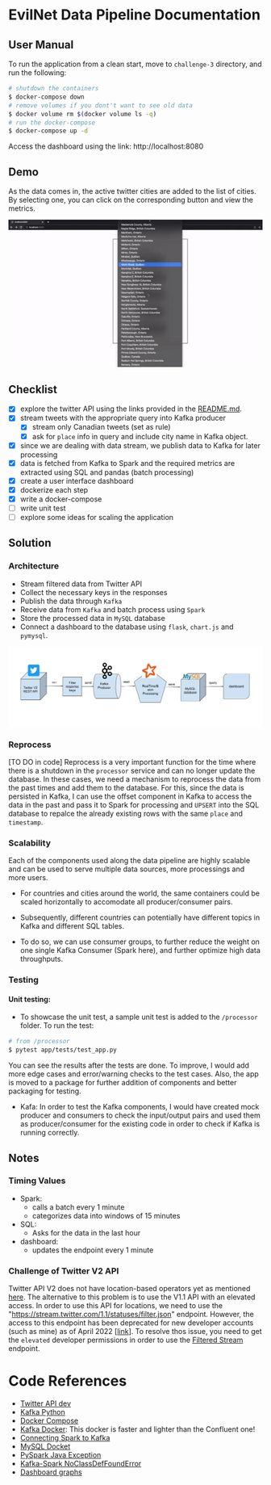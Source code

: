 # EvilNet Data Pipeline Documentation

## User Manual
To run the application from a clean start, move to `challenge-3` directory, and run the following:

```bash
# shutdown the containers
$ docker-compose down
# remove volumes if you dont't want to see old data
$ docker volume rm $(docker volume ls -q)
# run the docker-compose
$ docker-compose up -d
```

Access the dashboard using the link: http://localhost:8080

## Demo
As the data comes in, the active twitter cities are added to the list of cities. By selecting one, you can click on the corresponding button and view the metrics.

![Demo](docs/demo.gif)

## Checklist
- [X] explore the twitter API using the links provided in the [README.md](.\READ-ME.md).
- [X] stream tweets with the appropriate query into Kafka producer
    - [X] stream only Canadian tweets (set as rule)
    - [x] ask for `place` info in query and include city name in Kafka object.
- [X] since we are dealing with data stream, we publish data to Kafka for later processing
- [X] data is fetched from Kafka to Spark and the required metrics are extracted using SQL and pandas (batch processing)
- [X] create a user interface dashboard
- [X] dockerize each step
- [X] write a docker-compose
- [ ] write unit test
- [ ] explore some ideas for scaling the application

## Solution
### Architecture
- Stream filtered data from Twitter API
- Collect the necessary keys in the responses
- Publish the data through `Kafka`
- Receive data from `Kafka` and batch process using `Spark`
- Store the processed data in `MySQL` database
- Connect a dashboard to the database using `flask`, `chart.js` and `pymysql`.

![Data flow](docs/dataflow.png)

### Reprocess
[TO DO in code]
Reprocess is a very important function for the time where there is a shutdown in the `processor` service and can no longer update the database. In these cases, we need a mechanism to reprocess the data from the past times and add them to the database. For this, since the data is persisted in Kafka, I can use the offset component in Kafka to access the data in the past and pass it to Spark for processing and `UPSERT` into the SQL database to repalce the already existing rows with the same `place` and `timestamp`.

### Scalability
Each of the components used along the data pipeline are highly scalable and can be used to serve multiple data sources, more processings and more users.

- For countries and cities around the world, the same containers could be scaled horizontally to accomodate all producer/consumer pairs.

- Subsequently, different countries can potentially have different topics in Kafka and different SQL tables.

- To do so, we can use consumer groups, to further reduce the weight on one single Kafka Consumer (Spark here), and further optimize high data throughputs.

### Testing
#### Unit testing:
- To showcase the unit test, a sample unit test is added to the `/processor` folder. To run the test:
```bash
# from /processor
$ pytest app/tests/test_app.py
```
You can see the results after the tests are done. To improve, I would add more edge cases and error/warning checks to the test cases.
Also, the app is moved to a package for further addition of components and better packaging for testing.
- Kafa: In order to test the Kafka components, I would have created mock producer and consumers to check the input/output pairs and used them as producer/consumer for the existing code in order to check if Kafka is running correctly. 

## Notes
### Timing Values
- Spark:
  - calls a batch every 1 minute
  - categorizes data into windows of 15 minutes
- SQL: 
  - Asks for the data in the last hour
- dashboard:
  - updates the endpoint every 1 minute

### Challenge of Twitter V2 API
Twitter API V2 does not have location-based operators yet as mentioned [here](https://developer.twitter.com/en/docs/twitter-api/tweets/filtered-stream/migrate/standard-to-twitter-api-v2). The alternative to this problem is to use the V1.1 API with an elevated access.
In order to use this API for locations, we need to use the "https://stream.twitter.com/1.1/statuses/filter.json" endpoint. However, the access to this endpoint has been deprecated for new developer accounts (such as mine) as of April 2022 [[link](https://stackoverflow.com/questions/72130397/bad-twitter-streaming-request-403/72134055)].
To resolve thos issue, you need to get the `elevated` developer permissions in order to use the [Filtered Stream](https://developer.twitter.com/en/docs/twitter-api/tweets/filtered-stream/quick-start) endpoint.


# Code References
- [Twitter API dev](https://github.com/twitterdev/Twitter-API-v2-sample-code/blob/main/Filtered-Stream/filtered_stream.py)
- [Kafka Python](https://towardsdatascience.com/an-extensive-guide-to-collecting-tweets-from-twitter-api-v2-for-academic-research-using-python-3-518fcb71df2a)
- [Docker Compose](https://docs.docker.com/compose/gettingstarted/)
- [Kafka Docker](https://hub.docker.com/r/bitnami/kafka/): This docker is faster and lighter than the Confluent one!
- [Connecting Spark to Kafka](https://spark.apache.org/docs/latest/structured-streaming-kafka-integration.html)
- [MySQL Docket](https://hub.docker.com/_/mysql)
- [PySpark Java Exception](https://sparkbyexamples.com/pyspark/pyspark-exception-java-gateway-process-exited-before-sending-the-driver-its-port-number/)
- [Kafka-Spark NoClassDefFoundError](https://stackoverflow.com/questions/61103269/facing-noclassdeffounderror-error-at-kafka-spark-structured-streaming-integratio)
- [Dashboard graphs](https://blog.ruanbekker.com/blog/2017/12/14/graphing-pretty-charts-with-python-flask-and-chartjs/)